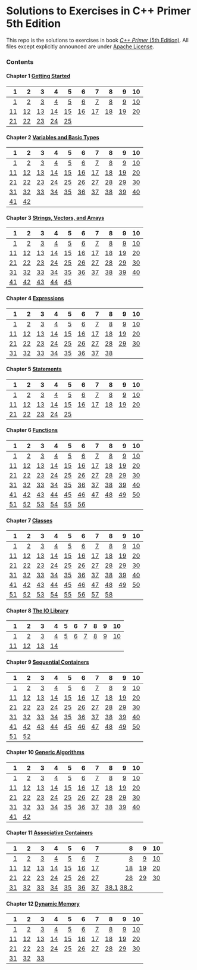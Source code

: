 # Solutions to Exercises in **C++ Primer** 5th Edition

This repo is the solutions to exercises in book [_C++ Primer_ (5th Edition)](http://www.informit.com/store/c-plus-plus-primer-9780321714114). All files except explicitly announced are under [Apache License](http://www.apache.org/licenses/LICENSE-2.0).

### Contents

#### Chapter 1 [Getting Started](ch1)

 1 | 2 | 3 | 4 | 5 | 6 | 7 | 8 | 9 | 10
--:|--:|--:|--:|--:|--:|--:|--:|--:|--:
[1](ch1/1.1.cpp)|[2](ch1/1.2.cpp)|[3](ch1/1.3.cpp)|[4](ch1/1.4.cpp)|[5](ch1/1.5.cpp)|[6](ch1/1.6.cpp)|[7](ch1/1.7.cpp)|[8](ch1/1.8.cpp)|[9](ch1/1.9.cpp)|[10](ch1/1.10.cpp)|
[11](ch1/1.11.cpp)|[12](ch1/1.12.md)|[13](ch1/1.13.cpp)|[14](ch1/1.14.md)|[15](ch1/1.15.cpp)|[16](ch1/1.16.cpp)|[17](ch1/1.17.md)|[18](ch1/1.18.cpp)|[19](ch1/1.19.cpp)|[20](ch1/1.20.cpp)|
[21](ch1/1.21.cpp)|[22](ch1/1.22.cpp)|[23](ch1/1.23.cpp)|[24](ch1/1.24.md)|[25](ch1/1.25.cpp)

#### Chapter 2 [Variables and Basic Types](ch2)

 1 | 2 | 3 | 4 | 5 | 6 | 7 | 8 | 9 | 10
--:|--:|--:|--:|--:|--:|--:|--:|--:|--:
[1](ch2/2.1.md)|[2](ch2/2.2.md)|[3](ch2/2.3.md)|[4](ch2/2.4.cpp)|[5](ch2/2.5.cpp)|[6](ch2/2.6.cpp)|[7](ch2/2.7.cpp)|[8](ch2/2.8.cpp)|[9](ch2/2.9.cpp)|[10](ch2/2.10.cpp)|
[11](ch2/2.11.cpp)|[12](ch2/2.12.cpp)|[13](ch2/2.13.cpp)|[14](ch2/2.14.cpp)|[15](ch2/2.15.cpp)|[16](ch2/2.16.cpp)|[17](ch2/2.17.cpp)|[18](ch2/2.18.cpp)|[19](ch2/2.19.md)|[20](ch2/2.20.cpp)|
[21](ch2/2.21.cpp)|[22](ch2/2.22.md)|[23](ch2/2.23.md)|[24](ch2/2.24.cpp)|[25](ch2/2.25.cpp)|[26](ch2/2.26.cpp)|[27](ch2/2.27.cpp)|[28](ch2/2.28.cpp)|[29](ch2/2.29.cpp)|[30](ch2/2.30.cpp)|
[31](ch2/2.31.cpp)|[32](ch2/2.32.cpp)|[33](ch2/2.33.md)|[34](ch2/2.34.cpp)|[35](ch2/2.35.cpp)|[36](ch2/2.36.cpp)|[37](ch2/2.37.cpp)|[38](ch2/2.38.md)|[39](ch2/2.39.cpp)|[40](ch2/2.40.cpp)|
[41](ch2/2.41.cpp)|[42](ch2/2.42.cpp)

#### Chapter 3 [Strings, Vectors, and Arrays](ch3)

 1 | 2 | 3 | 4 | 5 | 6 | 7 | 8 | 9 | 10
--:|--:|--:|--:|--:|--:|--:|--:|--:|--:
[1](ch3/3.1.cpp)|[2](ch3/3.2.cpp)|[3](ch3/3.3.md)|[4](ch3/3.4.cpp)|[5](ch3/3.5.cpp)|[6](ch3/3.6.cpp)|[7](ch3/3.7.cpp)|[8](ch3/3.8.cpp)|[9](ch3/3.9.cpp)|[10](ch3/3.10.cpp)|
[11](ch3/3.11.md)|[12](ch3/3.12.cpp)|[13](ch3/3.13.cpp)|[14](ch3/3.14.cpp)|[15](ch3/3.15.cpp)|[16](ch3/3.16.cpp)|[17](ch3/3.17.cpp)|[18](ch3/3.18.md)|[19](ch3/3.19.cpp)|[20](ch3/3.20.cpp)|
[21](ch3/3.21.cpp)|[22](ch3/3.22.cpp)|[23](ch3/3.23.cpp)|[24](ch3/3.24.cpp)|[25](ch3/3.25.cpp)|[26](ch3/3.26.md)|[27](ch3/3.27.cpp)|[28](ch3/3.28.cpp)|[29](ch3/3.29.md)|[30](ch3/3.30.cpp)|
[31](ch3/3.31.cpp)|[32](ch3/3.32.cpp)|[33](ch3/3.33.md)|[34](ch3/3.34.md)|[35](ch3/3.35.cpp)|[36](ch3/3.36.cpp)|[37](ch3/3.37.md)|[38](ch3/3.38.md)|[39](ch3/3.39.cpp)|[40](ch3/3.40.cpp)|
[41](ch3/3.41.cpp)|[42](ch3/3.42.cpp)|[43](ch3/3.43.cpp)|[44](ch3/3.44.cpp)|[45](ch3/3.45.cpp)

#### Chapter 4 [Expressions](ch4)

 1 | 2 | 3 | 4 | 5 | 6 | 7 | 8 | 9 | 10
--:|--:|--:|--:|--:|--:|--:|--:|--:|--:
[1](ch4/4.1.cpp)|[2](ch4/4.2.md)|[3](ch4/4.3.md)|[4](ch4/4.4.cpp)|[5](ch4/4.5.cpp)|[6](ch4/4.6.cpp)|[7](ch4/4.7.cpp)|[8](ch4/4.8.md)|[9](ch4/4.9.md)|[10](ch4/4.10.cpp)|
[11](ch4/4.11.cpp)|[12](ch4/4.12.md)|[13](ch4/4.13.cpp)|[14](ch4/4.14.md)|[15](ch4/4.15.cpp)|[16](ch4/4.16.md)|[17](ch4/4.17.md)|[18](ch4/4.18.md)|[19](ch4/4.19.md)|[20](ch4/4.20.md)|
[21](ch4/4.21.cpp)|[22](ch4/4.22.cpp)|[23](ch4/4.23.cpp)|[24](ch4/4.24.md)|[25](ch4/4.25.md)|[26](ch4/4.26.md)|[27](ch4/4.27.cpp)|[28](ch4/4.28.cpp)|[29](ch4/4.29.cpp)|[30](ch4/4.30.md)|
[31](ch4/4.31.cpp)|[32](ch4/4.32.cpp)|[33](ch4/4.33.md)|[34](ch4/4.34.md)|[35](ch4/4.35.cpp)|[36](ch4/4.36.cpp)|[37](ch4/4.37.cpp)|[38](ch4/4.38.md)

#### Chapter 5 [Statements](ch5)

 1 | 2 | 3 | 4 | 5 | 6 | 7 | 8 | 9 | 10
--:|--:|--:|--:|--:|--:|--:|--:|--:|--:
[1](ch5/5.1.md)|[2](ch5/5.2.md)|[3](ch5/5.3.cpp)|[4](ch5/5.4.md)|[5](ch5/5.5.cpp)|[6](ch5/5.6.cpp)|[7](ch5/5.7.md)|[8](ch5/5.8.md)|[9](ch5/5.9.cpp)|[10](ch5/5.10.cpp)|
[11](ch5/5.11.cpp)|[12](ch5/5.12.cpp)|[13](ch5/5.13.md)|[14](ch5/5.14.cpp)|[15](ch5/5.15.md)|[16](ch5/5.16.cpp)|[17](ch5/5.17.cpp)|[18](ch5/5.18.md)|[19](ch5/5.19.cpp)|[20](ch5/5.20.cpp)|
[21](ch5/5.21.cpp)|[22](ch5/5.22.md)|[23](ch5/5.23.cpp)|[24](ch5/5.24.cpp)|[25](ch5/5.25.cpp)

#### Chapter 6 [Functions](ch6)

 1 | 2 | 3 | 4 | 5 | 6 | 7 | 8 | 9 | 10
--:|--:|--:|--:|--:|--:|--:|--:|--:|--:
[1](ch6/6.1.md)|[2](ch6/6.2.md)|[3](ch6/6.3.cpp)|[4](ch6/6.4.cpp)|[5](ch6/6.5.cpp)|[6](ch6/6.6.md)|[7](ch6/6.7.cpp)|[8](ch6/6.8/Chapter6.h)|[9](ch6/6.9)|[10](ch6/6.10.cpp)|
[11](ch6/6.11.cpp)|[12](ch6/6.12.cpp)|[13](ch6/6.13.md)|[14](ch6/6.14.md)|[15](ch6/6.15.md)|[16](ch6/6.16.md)|[17](ch6/6.17.cpp)|[18](ch6/6.18.md)|[19](ch6/6.19.md)|[20](ch6/6.20.md)|
[21](ch6/6.21.cpp)|[22](ch6/6.22.cpp)|[23](ch6/6.23.cpp)|[24](ch6/6.24.md)|[25](ch6/6.25.cpp)|[26](ch6/6.26.cpp)|[27](ch6/6.27.cpp)|[28](ch6/6.28.md)|[29](ch6/6.29.md)|[30](ch6/6.30.cpp)|
[31](ch6/6.31.md)|[32](ch6/6.32.cpp)|[33](ch6/6.33.cpp)|[34](ch6/6.34.md)|[35](ch6/6.35.md)|[36](ch6/6.36.cpp)|[37](ch6/6.37.cpp)|[38](ch6/6.38.cpp)|[39](ch6/6.39.md)|[40](ch6/6.40.md)|
[41](ch6/6.41.md)|[42](ch6/6.42.cpp)|[43](ch6/6.43.md)|[44](ch6/6.44.cpp)|[45](ch6/6.45.cpp)|[46](ch6/6.46.md)|[47](ch6/6.47.cpp)|[48](ch6/6.48.md)|[49](ch6/6.49.md)|[50](ch6/6.50.md)|
[51](ch6/6.51.cpp)|[52](ch6/6.52.md)|[53](ch6/6.53.md)|[54](ch6/6.54.cpp)|[55](ch6/6.55.cpp)|[56](ch6/6.56.md)

#### Chapter 7 [Classes](ch7)

 1 | 2 | 3 | 4 | 5 | 6 | 7 | 8 | 9 | 10
--:|--:|--:|--:|--:|--:|--:|--:|--:|--:
[1](ch7/7.1.cpp)|[2](ch7/7.2.cpp)|[3](ch7/7.3.cpp)|[4](ch7/7.4.cpp)|[5](ch7/7.5.cpp)|[6](ch7/7.6.cpp)|[7](ch7/7.7.cpp)|[8](ch7/7.8.md)|[9](ch7/7.9.cpp)|[10](ch7/7.10.md)|
[11](ch7/7.11.cpp)|[12](ch7/7.12.cpp)|[13](ch7/7.13.cpp)|[14](ch7/7.14.cpp)|[15](ch7/7.15.cpp)|[16](ch7/7.16.md)|[17](ch7/7.17.md)|[18](ch7/7.18.md)|[19](ch7/7.19.cpp)|[20](ch7/7.20.md)|
[21](ch7/7.21.cpp)|[22](ch7/7.22.cpp)|[23](ch7/7.23.cpp)|[24](ch7/7.24.md)|[25](ch7/7.25.md)|[26](ch7/7.26.cpp)|[27](ch7/7.27.cpp)|[28](ch7/7.28.md)|[29](ch7/7.29.cpp)|[30](ch7/7.30.md)|
[31](ch7/7.31.cpp)|[32](ch7/7.32.cpp)|[33](ch7/7.33.md)|[34](ch7/7.34.md)|[35](ch7/7.35.cpp)|[36](ch7/7.36.md)|[37](ch7/7.37.md)|[38](ch7/7.38.cpp)|[39](ch7/7.39.md)|[40](ch7/7.40.md)|
[41](ch7/7.41.cpp)|[42](ch7/7.42.md)|[43](ch7/7.43.cpp)|[44](ch7/7.44.md)|[45](ch7/7.45.md)|[46](ch7/7.46.md)|[47](ch7/7.47.md)|[48](ch7/7.48.md)|[49](ch7/7.49.md)|[50](ch7/7.50.cpp)|
[51](ch7/7.51.md)|[52](ch7/7.52.cpp)|[53](ch7/7.53.cpp)|[54](ch7/7.54.md)|[55](ch7/7.55.md)|[56](ch7/7.56.md)|[57](ch7/7.57.cpp)|[58](ch7/7.58.md)

#### Chapter 8 [The IO Library](ch8)

 1 | 2 | 3 | 4 | 5 | 6 | 7 | 8 | 9 | 10
--:|--:|--:|--:|--:|--:|--:|--:|--:|--:
[1](ch8/8.1.cpp)|[2](ch8/8.2.md)|[3](ch8/8.3.md)|[4](ch8/8.4.cpp)|[5](ch8/8.5.cpp)|[6](ch8/8.6.cpp)|[7](ch8/8.7.cpp)|[8](ch8/8.8.cpp)|[9](ch8/8.9.cpp)|[10](ch8/8.10.cpp)|
[11](ch8/8.11.cpp)|[12](ch8/8.12.md)|[13](ch8/8.13.cpp)|[14](ch8/8.14.md)

#### Chapter 9 [Sequential Containers](ch9)

 1 | 2 | 3 | 4 | 5 | 6 | 7 | 8 | 9 | 10
--:|--:|--:|--:|--:|--:|--:|--:|--:|--:
[1](ch9/9.1.md)|[2](ch9/9.2.cpp)|[3](ch9/9.3.md)|[4](ch9/9.4.cpp)|[5](ch9/9.5.cpp)|[6](ch9/9.6.md)|[7](ch9/9.7.md)|[8](ch9/9.8.md)|[9](ch9/9.9.md)|[10](ch9/9.10.md)|
[11](ch9/9.11.cpp)|[12](ch9/9.12.md)|[13](ch9/9.13.cpp)|[14](ch9/9.14.cpp)|[15](ch9/9.15.cpp)|[16](ch9/9.16.cpp)|[17](ch9/9.17.md)|[18](ch9/9.18.cpp)|[19](ch9/9.19.cpp)|[20](ch9/9.20.cpp)|
[21](ch9/9.21.md)|[22](ch9/9.22.md)|[23](ch9/9.23.md)|[24](ch9/9.24.cpp)|[25](ch9/9.25.md)|[26](ch9/9.26.cpp)|[27](ch9/9.27.cpp)|[28](ch9/9.28.cpp)|[29](ch9/9.29.md)|[30](ch9/9.30.md)|
[31](ch9/9.31.cpp)|[32](ch9/9.32.md)|[33](ch9/9.33.cpp)|[34](ch9/9.34.cpp)|[35](ch9/9.35.md)|[36](ch9/9.36.md)|[37](ch9/9.37.md)|[38](ch9/9.38.cpp)|[39](ch9/9.39.md)|[40](ch9/9.40.md)|
[41](ch9/9.41.cpp)|[42](ch9/9.42.md)|[43](ch9/9.43.cpp)|[44](ch9/9.44.cpp)|[45](ch9/9.45.cpp)|[46](ch9/9.46.cpp)|[47](ch9/9.47.cpp)|[48](ch9/9.48.cpp)|[49](ch9/9.49.cpp)|[50](ch9/9.50.cpp)|
[51](ch9/9.51.cpp)|[52](ch9/9.52.cpp)

#### Chapter 10 [Generic Algorithms](ch10)

 1 | 2 | 3 | 4 | 5 | 6 | 7 | 8 | 9 | 10
--:|--:|--:|--:|--:|--:|--:|--:|--:|--:
[1](ch10/10.1.cpp)|[2](ch10/10.2.cpp)|[3](ch10/10.3.cpp)|[4](ch10/10.4.cpp)|[5](ch10/10.5.cpp)|[6](ch10/10.6.cpp)|[7](ch10/10.7.md)|[8](ch10/10.8.md)|[9](ch10/10.9.cpp)|[10](ch10/10.10.md)|
[11](ch10/10.11.cpp)|[12](ch10/10.12.cpp)|[13](ch10/10.13.cpp)|[14](ch10/10.14.cpp)|[15](ch10/10.15.cpp)|[16](ch10/10.16.cpp)|[17](ch10/10.17.cpp)|[18](ch10/10.18.cpp)|[19](ch10/10.19.cpp)|[20](ch10/10.20.cpp)|
[21](ch10/10.21.cpp)|[22](ch10/10.22.cpp)|[23](ch10/10.23.md)|[24](ch10/10.24.cpp)|[25](ch10/10.25.cpp)|[26](ch10/10.26.md)|[27](ch10/10.27.cpp)|[28](ch10/10.28.cpp)|[29](ch10/10.29.cpp)|[30](ch10/10.30.cpp)|
[31](ch10/10.31.cpp)|[32](ch10/10.32.cpp)|[33](ch10/10.33.cpp)|[34](ch10/10.34.cpp)|[35](ch10/10.35.cpp)|[36](ch10/10.36.cpp)|[37](ch10/10.37.cpp)|[38](ch10/10.38.md)|[39](ch10/10.39.md)|[40](ch10/10.40.md)|
[41](ch10/10.41.md)|[42](ch10/10.42.cpp)

#### Chapter 11 [Associative Containers](ch11)

 1 | 2 | 3 | 4 | 5 | 6 | 7 | 8 | 9 | 10
--:|--:|--:|--:|--:|--:|--:|--:|--:|--:
[1](ch11/11.1.md)|[2](ch11/11.2.md)|[3](ch11/11.3.cpp)|[4](ch11/11.4.cpp)|[5](ch11/11.5.md)|[6](ch11/11.6.md)|[7](ch11/11.7.cpp)|[8](ch11/11.8.cpp)|[9](ch11/11.9.cpp)|[10](ch11/11.10.md)|
[11](ch11/11.11.md)|[12](ch11/11.12.cpp)|[13](ch11/11.13.md)|[14](ch11/11.14.cpp)|[15](ch11/11.15.md)|[16](ch11/11.16.cpp)|[17](ch11/11.17.md)|[18](ch11/11.18.md)|[19](ch11/11.19.md)|[20](ch11/11.20.cpp)|
[21](ch11/11.21.md)|[22](ch11/11.22.md)|[23](ch11/11.23.cpp)|[24](ch11/11.24.md)|[25](ch11/11.25.md)|[26](ch11/11.26.md)|[27](ch11/11.27.md)|[28](ch11/11.28.md)|[29](ch11/11.29.md)|[30](ch11/11.30.md)|
[31](ch11/11.31.cpp)|[32](ch11/11.32.md)|[33](ch11/11.33.cpp)|[34](ch11/11.34.md)|[35](ch11/11.35.md)|[36](ch11/11.36.md)|[37](ch11/11.37.md)|[38.1](ch11/11.38.1.cpp) [38.2](ch11/11.38.2.cpp)

#### Chapter 12 [Dynamic Memory](ch12)

 1 | 2 | 3 | 4 | 5 | 6 | 7 | 8 | 9 | 10
--:|--:|--:|--:|--:|--:|--:|--:|--:|--:
[1](ch12/12.1.md)|[2](ch12/12.2.cpp)|[3](ch12/12.3.md)|[4](ch12/12.4.md)|[5](ch12/12.5.md)|[6](ch12/12.6.cpp)|[7](ch12/12.7.cpp)|[8](ch12/12.8.md)|[9](ch12/12.9.md)|[10](ch12/12.10.md)|
[11](ch12/12.11.md)|[12](ch12/12.12.cpp)|[13](ch12/12.13.md)|[14](ch12/12.14.cpp)|[15](ch12/12.15.cpp)|[16](ch12/12.16.cpp)|[17](ch12/12.17.cpp)|[18](ch12/12.18.md)|[19](ch12/12.19)|[20](ch12/12.20)|
[21](ch12/12.21.md)|[22](ch12/12.22)|[23](ch12/12.23.cpp)|[24](ch12/12.24.cpp)|[25](ch12/12.25.md)|[26](ch12/12.26.cpp)|[27](ch12/12.27)|[28](ch12/12.28.cpp)|[29](ch12/12.29.cpp)|[30](ch12/12.30)|
[31](ch12/12.31.md)|[32](ch12/12.32)|[33](ch12/12.33)

<!---
#### Chapter 13 [Copy Control](ch13)

 1 | 2 | 3 | 4 | 5 | 6 | 7 | 8 | 9 | 10
--:|--:|--:|--:|--:|--:|--:|--:|--:|--:
[1](ch13/13.1.cpp)|[2](ch13/13.2.cpp)|[3](ch13/13.3.cpp)|[4](ch13/13.4.cpp)|[5](ch13/13.5.cpp)|[6](ch13/13.6.cpp)|[7](ch13/13.7.cpp)|[8](ch13/13.8.cpp)|[9](ch13/13.9.cpp)|[10](ch13/13.10.cpp)|
[11](ch13/13.11.cpp)|[12](ch13/13.12.cpp)|[13](ch13/13.13.cpp)|[14](ch13/13.14.cpp)|[15](ch13/13.15.cpp)|[16](ch13/13.16.cpp)|[17](ch13/13.17.cpp)|[18](ch13/13.18.cpp)|[19](ch13/13.19.cpp)|[20](ch13/13.20.cpp)|
[21](ch13/13.21.cpp)|[22](ch13/13.22.cpp)|[23](ch13/13.23.cpp)|[24](ch13/13.24.cpp)|[25](ch13/13.25.cpp)|[26](ch13/13.26.cpp)|[27](ch13/13.27.cpp)|[28](ch13/13.28.cpp)|[29](ch13/13.29.cpp)|[30](ch13/13.30.cpp)|
[31](ch13/13.31.cpp)|[32](ch13/13.32.cpp)|[33](ch13/13.33.cpp)|[34](ch13/13.34.cpp)|[35](ch13/13.35.cpp)|[36](ch13/13.36.cpp)|[37](ch13/13.37.cpp)|[38](ch13/13.38.cpp)|[39](ch13/13.39.cpp)|[40](ch13/13.40.cpp)|
[41](ch13/13.41.cpp)|[42](ch13/13.42.cpp)|[43](ch13/13.43.cpp)|[44](ch13/13.44.cpp)|[45](ch13/13.45.cpp)|[46](ch13/13.46.cpp)|[47](ch13/13.47.cpp)|[48](ch13/13.48.cpp)|[49](ch13/13.49.cpp)|[50](ch13/13.50.cpp)|
[51](ch13/13.51.cpp)|[52](ch13/13.52.cpp)|[53](ch13/13.53.cpp)|[54](ch13/13.54.cpp)|[55](ch13/13.55.cpp)|[56](ch13/13.56.cpp)|[57](ch13/13.57.cpp)|[58](ch13/13.58.cpp)

#### Chapter 14 [Overloaded Operations and Conversions](ch14)

 1 | 2 | 3 | 4 | 5 | 6 | 7 | 8 | 9 | 10
--:|--:|--:|--:|--:|--:|--:|--:|--:|--:
[1](ch14/14.1.cpp)|[2](ch14/14.2.cpp)|[3](ch14/14.3.cpp)|[4](ch14/14.4.cpp)|[5](ch14/14.5.cpp)|[6](ch14/14.6.cpp)|[7](ch14/14.7.cpp)|[8](ch14/14.8.cpp)|[9](ch14/14.9.cpp)|[10](ch14/14.10.cpp)|
[11](ch14/14.11.cpp)|[12](ch14/14.12.cpp)|[13](ch14/14.13.cpp)|[14](ch14/14.14.cpp)|[15](ch14/14.15.cpp)|[16](ch14/14.16.cpp)|[17](ch14/14.17.cpp)|[18](ch14/14.18.cpp)|[19](ch14/14.19.cpp)|[20](ch14/14.20.cpp)|
[21](ch14/14.21.cpp)|[22](ch14/14.22.cpp)|[23](ch14/14.23.cpp)|[24](ch14/14.24.cpp)|[25](ch14/14.25.cpp)|[26](ch14/14.26.cpp)|[27](ch14/14.27.cpp)|[28](ch14/14.28.cpp)|[29](ch14/14.29.cpp)|[30](ch14/14.30.cpp)|
[31](ch14/14.31.cpp)|[32](ch14/14.32.cpp)|[33](ch14/14.33.cpp)|[34](ch14/14.34.cpp)|[35](ch14/14.35.cpp)|[36](ch14/14.36.cpp)|[37](ch14/14.37.cpp)|[38](ch14/14.38.cpp)|[39](ch14/14.39.cpp)|[40](ch14/14.40.cpp)|
[41](ch14/14.41.cpp)|[42](ch14/14.42.cpp)|[43](ch14/14.43.cpp)|[44](ch14/14.44.cpp)|[45](ch14/14.45.cpp)|[46](ch14/14.46.cpp)|[47](ch14/14.47.cpp)|[48](ch14/14.48.cpp)|[49](ch14/14.49.cpp)|[50](ch14/14.50.cpp)|
[51](ch14/14.51.cpp)|[52](ch14/14.52.cpp)|[53](ch14/14.53.cpp)

#### Chapter 15 [Object-Oriented Programming](ch15)

 1 | 2 | 3 | 4 | 5 | 6 | 7 | 8 | 9 | 10
--:|--:|--:|--:|--:|--:|--:|--:|--:|--:
[1](ch15/15.1.cpp)|[2](ch15/15.2.cpp)|[3](ch15/15.3.cpp)|[4](ch15/15.4.cpp)|[5](ch15/15.5.cpp)|[6](ch15/15.6.cpp)|[7](ch15/15.7.cpp)|[8](ch15/15.8.cpp)|[9](ch15/15.9.cpp)|[10](ch15/15.10.cpp)|
[11](ch15/15.11.cpp)|[12](ch15/15.12.cpp)|[13](ch15/15.13.cpp)|[14](ch15/15.14.cpp)|[15](ch15/15.15.cpp)|[16](ch15/15.16.cpp)|[17](ch15/15.17.cpp)|[18](ch15/15.18.cpp)|[19](ch15/15.19.cpp)|[20](ch15/15.20.cpp)|
[21](ch15/15.21.cpp)|[22](ch15/15.22.cpp)|[23](ch15/15.23.cpp)|[24](ch15/15.24.cpp)|[25](ch15/15.25.cpp)|[26](ch15/15.26.cpp)|[27](ch15/15.27.cpp)|[28](ch15/15.28.cpp)|[29](ch15/15.29.cpp)|[30](ch15/15.30.cpp)|
[31](ch15/15.31.cpp)|[32](ch15/15.32.cpp)|[33](ch15/15.33.cpp)|[34](ch15/15.34.cpp)|[35](ch15/15.35.cpp)|[36](ch15/15.36.cpp)|[37](ch15/15.37.cpp)|[38](ch15/15.38.cpp)|[39](ch15/15.39.cpp)|[40](ch15/15.40.cpp)|
[41](ch15/15.41.cpp)|[42](ch15/15.42.cpp)

#### Chapter 16 [Templates and Generic Programming](ch16)

 1 | 2 | 3 | 4 | 5 | 6 | 7 | 8 | 9 | 10
--:|--:|--:|--:|--:|--:|--:|--:|--:|--:
[1](ch16/16.1.cpp)|[2](ch16/16.2.cpp)|[3](ch16/16.3.cpp)|[4](ch16/16.4.cpp)|[5](ch16/16.5.cpp)|[6](ch16/16.6.cpp)|[7](ch16/16.7.cpp)|[8](ch16/16.8.cpp)|[9](ch16/16.9.cpp)|[10](ch16/16.10.cpp)|
[11](ch16/16.11.cpp)|[12](ch16/16.12.cpp)|[13](ch16/16.13.cpp)|[14](ch16/16.14.cpp)|[15](ch16/16.15.cpp)|[16](ch16/16.16.cpp)|[17](ch16/16.17.cpp)|[18](ch16/16.18.cpp)|[19](ch16/16.19.cpp)|[20](ch16/16.20.cpp)|
[21](ch16/16.21.cpp)|[22](ch16/16.22.cpp)|[23](ch16/16.23.cpp)|[24](ch16/16.24.cpp)|[25](ch16/16.25.cpp)|[26](ch16/16.26.cpp)|[27](ch16/16.27.cpp)|[28](ch16/16.28.cpp)|[29](ch16/16.29.cpp)|[30](ch16/16.30.cpp)|
[31](ch16/16.31.cpp)|[32](ch16/16.32.cpp)|[33](ch16/16.33.cpp)|[34](ch16/16.34.cpp)|[35](ch16/16.35.cpp)|[36](ch16/16.36.cpp)|[37](ch16/16.37.cpp)|[38](ch16/16.38.cpp)|[39](ch16/16.39.cpp)|[40](ch16/16.40.cpp)|
[41](ch16/16.41.cpp)|[42](ch16/16.42.cpp)|[43](ch16/16.43.cpp)|[44](ch16/16.44.cpp)|[45](ch16/16.45.cpp)|[46](ch16/16.46.cpp)|[47](ch16/16.47.cpp)|[48](ch16/16.48.cpp)|[49](ch16/16.49.cpp)|[50](ch16/16.50.cpp)|
[51](ch16/16.51.cpp)|[52](ch16/16.52.cpp)|[53](ch16/16.53.cpp)|[54](ch16/16.54.cpp)|[55](ch16/16.55.cpp)|[56](ch16/16.56.cpp)|[57](ch16/16.57.cpp)|[58](ch16/16.58.cpp)|[59](ch16/16.59.cpp)|[60](ch16/16.60.cpp)|
[61](ch16/16.61.cpp)|[62](ch16/16.62.cpp)|[63](ch16/16.63.cpp)|[64](ch16/16.64.cpp)|[65](ch16/16.65.cpp)|[66](ch16/16.66.cpp)|[67](ch16/16.67.cpp)

#### Chapter 17 [Specialized Library Facilities](ch17)

 1 | 2 | 3 | 4 | 5 | 6 | 7 | 8 | 9 | 10
--:|--:|--:|--:|--:|--:|--:|--:|--:|--:
[1](ch17/17.1.cpp)|[2](ch17/17.2.cpp)|[3](ch17/17.3.cpp)|[4](ch17/17.4.cpp)|[5](ch17/17.5.cpp)|[6](ch17/17.6.cpp)|[7](ch17/17.7.cpp)|[8](ch17/17.8.cpp)|[9](ch17/17.9.cpp)|[10](ch17/17.10.cpp)|
[11](ch17/17.11.cpp)|[12](ch17/17.12.cpp)|[13](ch17/17.13.cpp)|[14](ch17/17.14.cpp)|[15](ch17/17.15.cpp)|[16](ch17/17.16.cpp)|[17](ch17/17.17.cpp)|[18](ch17/17.18.cpp)|[19](ch17/17.19.cpp)|[20](ch17/17.20.cpp)|
[21](ch17/17.21.cpp)|[22](ch17/17.22.cpp)|[23](ch17/17.23.cpp)|[24](ch17/17.24.cpp)|[25](ch17/17.25.cpp)|[26](ch17/17.26.cpp)|[27](ch17/17.27.cpp)|[28](ch17/17.28.cpp)|[29](ch17/17.29.cpp)|[30](ch17/17.30.cpp)|
[31](ch17/17.31.cpp)|[32](ch17/17.32.cpp)|[33](ch17/17.33.cpp)|[34](ch17/17.34.cpp)|[35](ch17/17.35.cpp)|[36](ch17/17.36.cpp)|[37](ch17/17.37.cpp)|[38](ch17/17.38.cpp)|[39](ch17/17.39.cpp)

#### Chapter 18 [Tools for Large Programs](ch18)

 1 | 2 | 3 | 4 | 5 | 6 | 7 | 8 | 9 | 10
--:|--:|--:|--:|--:|--:|--:|--:|--:|--:
[1](ch18/18.1.cpp)|[2](ch18/18.2.cpp)|[3](ch18/18.3.cpp)|[4](ch18/18.4.cpp)|[5](ch18/18.5.cpp)|[6](ch18/18.6.cpp)|[7](ch18/18.7.cpp)|[8](ch18/18.8.cpp)|[9](ch18/18.9.cpp)|[10](ch18/18.10.cpp)|
[11](ch18/18.11.cpp)|[12](ch18/18.12.cpp)|[13](ch18/18.13.cpp)|[14](ch18/18.14.cpp)|[15](ch18/18.15.cpp)|[16](ch18/18.16.cpp)|[17](ch18/18.17.cpp)|[18](ch18/18.18.cpp)|[19](ch18/18.19.cpp)|[20](ch18/18.20.cpp)|
[21](ch18/18.21.cpp)|[22](ch18/18.22.cpp)|[23](ch18/18.23.cpp)|[24](ch18/18.24.cpp)|[25](ch18/18.25.cpp)|[26](ch18/18.26.cpp)|[27](ch18/18.27.cpp)|[28](ch18/18.28.cpp)|[29](ch18/18.29.cpp)|[30](ch18/18.30.cpp)|

#### Chapter 19 [Specialized Tools and Techniques](ch19)

 1 | 2 | 3 | 4 | 5 | 6 | 7 | 8 | 9 | 10
--:|--:|--:|--:|--:|--:|--:|--:|--:|--:
[1](ch19/19.1.cpp)|[2](ch19/19.2.cpp)|[3](ch19/19.3.cpp)|[4](ch19/19.4.cpp)|[5](ch19/19.5.cpp)|[6](ch19/19.6.cpp)|[7](ch19/19.7.cpp)|[8](ch19/19.8.cpp)|[9](ch19/19.9.cpp)|[10](ch19/19.10.cpp)|
[11](ch19/19.11.cpp)|[12](ch19/19.12.cpp)|[13](ch19/19.13.cpp)|[14](ch19/19.14.cpp)|[15](ch19/19.15.cpp)|[16](ch19/19.16.cpp)|[17](ch19/19.17.cpp)|[18](ch19/19.18.cpp)|[19](ch19/19.19.cpp)|[20](ch19/19.20.cpp)|
[21](ch19/19.21.cpp)|[22](ch19/19.22.cpp)|[23](ch19/19.23.cpp)|[24](ch19/19.24.cpp)|[25](ch19/19.25.cpp)|[26](ch19/19.26.cpp)

--->
